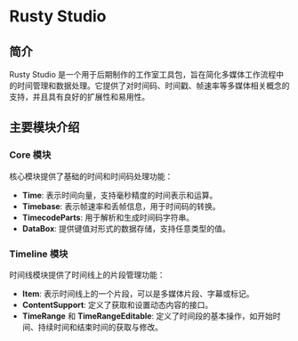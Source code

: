 # Rusty Studio

## 简介
Rusty Studio 是一个用于后期制作的工作室工具包，旨在简化多媒体工作流程中的时间管理和数据处理。它提供了对时间码、时间戳、帧速率等多媒体相关概念的支持，并且具有良好的扩展性和易用性。

## 主要模块介绍

### Core 模块
核心模块提供了基础的时间和时间码处理功能：
- **Time**: 表示时间向量，支持毫秒精度的时间表示和运算。
- **Timebase**: 表示帧速率和丢帧信息，用于时间码的转换。
- **TimecodeParts**: 用于解析和生成时间码字符串。
- **DataBox**: 提供键值对形式的数据存储，支持任意类型的值。

### Timeline 模块
时间线模块提供了时间线上的片段管理功能：
- **Item**: 表示时间线上的一个片段，可以是多媒体片段、字幕或标记。
- **ContentSupport**: 定义了获取和设置动态内容的接口。
- **TimeRange** 和 **TimeRangeEditable**: 定义了时间段的基本操作，如开始时间、持续时间和结束时间的获取与修改。

